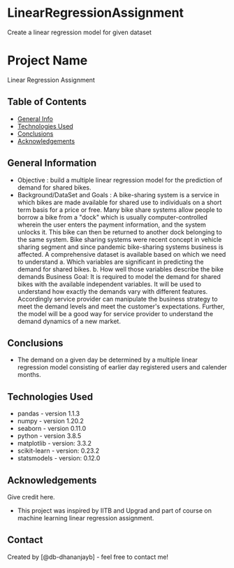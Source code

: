 # LinearRegressionAssignment
Create a linear regression model for given dataset

# Project Name
Linear Regression Assignment


## Table of Contents
* [General Info](#general-information)
* [Technologies Used](#technologies-used)
* [Conclusions](#conclusions)
* [Acknowledgements](#acknowledgements)

<!-- You can include any other section that is pertinent to your problem -->

## General Information
- Objective : build a multiple linear regression model for the prediction of demand for shared bikes. 
- Background/DataSet and Goals : A bike-sharing system is a service in which bikes are made available for shared use to individuals on a short term basis for a price or free. Many bike share systems allow people to borrow a bike from a "dock" which is usually computer-controlled wherein the user enters the payment information, and the system unlocks it. This bike can then be returned to another dock belonging to the same system. Bike sharing systems were recent concept in vehicle sharing segment and since pandemic bike-sharing systems business is affected. 
A comprehensive dataset is available based on which we need to understand
a. Which variables are significant in predicting the demand for shared bikes.
b. How well those variables describe the bike demands
Business Goal:
It is required to model the demand for shared bikes with the available independent variables. It will be used to understand how exactly the demands vary with different features. Accordingly service provider can manipulate the business strategy to meet the demand levels and meet the customer's expectations. Further, the model will be a good way for service provider to understand the demand dynamics of a new market. 


## Conclusions
- The demand on a given day be determined by a multiple linear regression model consisting of earlier day registered users and calender months.



## Technologies Used
- pandas - version 1.1.3
- numpy - version 1.20.2
- seaborn - version 0.11.0
- python - version 3.8.5
- matplotlib - version: 3.3.2
- scikit-learn - version: 0.23.2
- statsmodels - version: 0.12.0


## Acknowledgements
Give credit here.
- This project was inspired by IITB and Upgrad and part of course on machine learning linear regression assignment.



## Contact
Created by [@db-dhananjayb] - feel free to contact me!


<!-- ## License -->
<!-- This project is open source and available under the Apache license. -->

